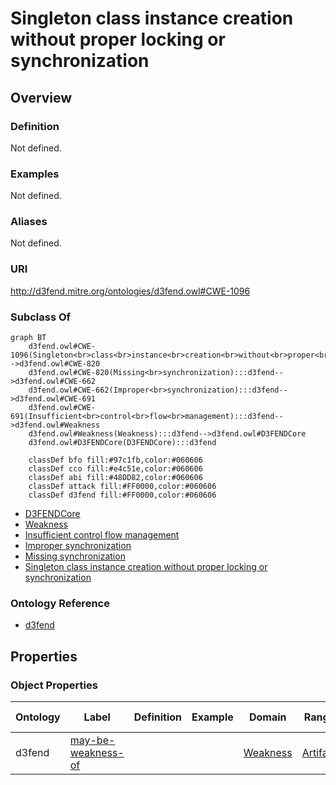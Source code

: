 # Singleton class instance creation without proper locking or synchronization

## Overview

### Definition
Not defined.

### Examples
Not defined.

### Aliases
Not defined.

### URI
http://d3fend.mitre.org/ontologies/d3fend.owl#CWE-1096

### Subclass Of
```mermaid
graph BT
    d3fend.owl#CWE-1096(Singleton<br>class<br>instance<br>creation<br>without<br>proper<br>locking<br>or<br>synchronization):::d3fend-->d3fend.owl#CWE-820
    d3fend.owl#CWE-820(Missing<br>synchronization):::d3fend-->d3fend.owl#CWE-662
    d3fend.owl#CWE-662(Improper<br>synchronization):::d3fend-->d3fend.owl#CWE-691
    d3fend.owl#CWE-691(Insufficient<br>control<br>flow<br>management):::d3fend-->d3fend.owl#Weakness
    d3fend.owl#Weakness(Weakness):::d3fend-->d3fend.owl#D3FENDCore
    d3fend.owl#D3FENDCore(D3FENDCore):::d3fend
    
    classDef bfo fill:#97c1fb,color:#060606
    classDef cco fill:#e4c51e,color:#060606
    classDef abi fill:#48DD82,color:#060606
    classDef attack fill:#FF0000,color:#060606
    classDef d3fend fill:#FF0000,color:#060606
```

- [D3FENDCore](/docs/ontology/reference/model/D3FENDCore/D3FENDCore.md)
- [Weakness](/docs/ontology/reference/model/D3FENDCore/Weakness/Weakness.md)
- [Insufficient control flow management](/docs/ontology/reference/model/D3FENDCore/Weakness/Insufficient%20control%20flow%20management/Insufficient%20control%20flow%20management.md)
- [Improper synchronization](/docs/ontology/reference/model/D3FENDCore/Weakness/Insufficient%20control%20flow%20management/Improper%20synchronization/Improper%20synchronization.md)
- [Missing synchronization](/docs/ontology/reference/model/D3FENDCore/Weakness/Insufficient%20control%20flow%20management/Improper%20synchronization/Missing%20synchronization/Missing%20synchronization.md)
- [Singleton class instance creation without proper locking or synchronization](/docs/ontology/reference/model/D3FENDCore/Weakness/Insufficient%20control%20flow%20management/Improper%20synchronization/Missing%20synchronization/Singleton%20class%20instance%20creation%20without%20proper%20locking%20or%20synchronization/Singleton%20class%20instance%20creation%20without%20proper%20locking%20or%20synchronization.md)


### Ontology Reference
- [d3fend](http://d3fend.mitre.org/ontologies/d3fend.owl#)

## Properties
### Object Properties
| Ontology | Label | Definition | Example | Domain | Range | Inverse Of |
|----------|-------|------------|---------|--------|-------|------------|
| d3fend | [may-be-weakness-of](http://d3fend.mitre.org/ontologies/d3fend.owl#may-be-weakness-of) |  |  | [Weakness](/docs/ontology/reference/model/D3FENDCore/Weakness/Weakness.md) | [Artifact](/docs/ontology/reference/model/D3FENDCore/Artifact/Artifact.md) | [may-have-weakness](http://d3fend.mitre.org/ontologies/d3fend.owl#may-have-weakness) |

